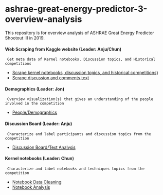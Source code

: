 # ashrae-great-energy-predictor-3-overview-analysis
This repository is for overview analysis of ASHRAE Great Energy Predictor Shootout III in 2019.

#### Web Scraping from Kaggle website (Leader: Anju/Chun)
     Get meta data of Kernel notebooks, Discussion topics, and Historical competitions   
   * [Scrape kernel notebooks, discussion topics, and historical competitions)](WebScraping/Kaggle_WebScraping.ipynb)
   * [Scrape discussion and comments text](WebScraping/Kaggle_WebScraping_Discussions.ipynb)
   
#### Demographics (Leader: Jon)
     Overview visualization(s) that gives an understanding of the people involved in the competition 
   * [People/Demographics](Demographics/Map.ipynb)
   
#### Discussion Board (Leader: Anju)
     Characterize and label participants and discussion topics from the competition
   * [Discussion Board/Text Analysis](DiscussionBoard/DiscussionAnalysis.ipynb)

#### Kernel notebooks (Leader: Chun)
     Characterize and label notebooks and techniques topics from the competition
   * [Notebook Data Cleaning](KernelNotebook/NotebookDataCleaning.ipynb) 
   * [Notebook Analysis](KernelNotebook/NotebooksAnalysis.ipynb) 
